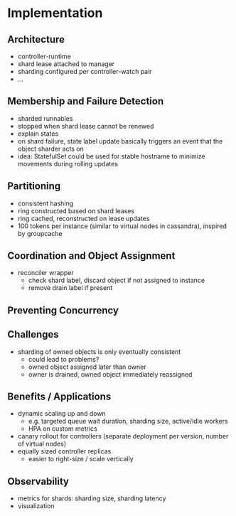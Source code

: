 # Implementation

## Architecture

- controller-runtime
- shard lease attached to manager
- sharding configured per controller-watch pair
- ...

## Membership and Failure Detection

- sharded runnables
- stopped when shard lease cannot be renewed
- explain states
- on shard failure, state label update basically triggers an event that the object sharder acts on
- idea: StatefulSet could be used for stable hostname to minimize movements during rolling updates

## Partitioning

- consistent hashing
- ring constructed based on shard leases
- ring cached, reconstructed on lease updates
- 100 tokens per instance (similar to virtual nodes in cassandra), inspired by groupcache

## Coordination and Object Assignment

- reconciler wrapper
  - check shard label, discard object if not assigned to instance
  - remove drain label if present

## Preventing Concurrency


## Challenges

- sharding of owned objects is only eventually consistent
  - could lead to problems?
  - owned object assigned later than owner
  - owner is drained, owned object immediately reassigned

## Benefits / Applications

- dynamic scaling up and down
  - e.g. targeted queue wait duration, sharding size, active/idle workers
  - HPA on custom metrics
- canary rollout for controllers (separate deployment per version, number of virtual nodes)
- equally sized controller replicas
  - easier to right-size / scale vertically

## Observability

- metrics for shards: sharding size, sharding latency
- visualization

